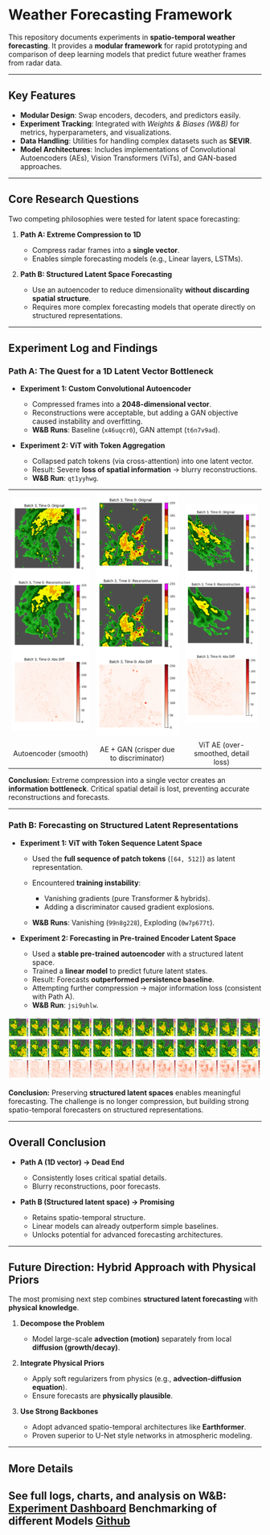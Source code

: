 # Weather Forecasting Framework

This repository documents experiments in **spatio-temporal weather forecasting**.
It provides a **modular framework** for rapid prototyping and comparison of deep learning models that predict future weather frames from radar data.

---

## Key Features

* **Modular Design**: Swap encoders, decoders, and predictors easily.
* **Experiment Tracking**: Integrated with *Weights & Biases (W\&B)* for metrics, hyperparameters, and visualizations.
* **Data Handling**: Utilities for handling complex datasets such as **SEVIR**.
* **Model Architectures**: Includes implementations of Convolutional Autoencoders (AEs), Vision Transformers (ViTs), and GAN-based approaches.

---

## Core Research Questions

Two competing philosophies were tested for latent space forecasting:

1. **Path A: Extreme Compression to 1D**

   * Compress radar frames into a **single vector**.
   * Enables simple forecasting models (e.g., Linear layers, LSTMs).

2. **Path B: Structured Latent Space Forecasting**

   * Use an autoencoder to reduce dimensionality **without discarding spatial structure**.
   * Requires more complex forecasting models that operate directly on structured representations.

---

## Experiment Log and Findings

### Path A: The Quest for a 1D Latent Vector Bottleneck

* **Experiment 1: Custom Convolutional Autoencoder**

  * Compressed frames into a **2048-dimensional vector**.
  * Reconstructions were acceptable, but adding a GAN objective caused instability and overfitting.
  * **W\&B Runs**: Baseline (`x46uqcr0`), GAN attempt (`t6n7v9ad`).

* **Experiment 2: ViT with Token Aggregation**

  * Collapsed patch tokens (via cross-attention) into one latent vector.
  * Result: Severe **loss of spatial information** → blurry reconstructions.
  * **W\&B Run**: `qt1yyhwg`.

<p align="center">
  <table>
    <tr>
      <td><img src="assets/ae.png" alt="Autoencoder output" width="250"/></td>
      <td><img src="assets/ae_gan.png" alt="AE + Discriminator output" width="250"/></td>
      <td><img src="assets/ae_vit.png" alt="ViT AE output" width="250"/></td>
    </tr>
    <tr align="center">
      <td>Autoencoder (smooth)</td>
      <td>AE + GAN (crisper due to discriminator)</td>
      <td>ViT AE (over-smoothed, detail loss)</td>
    </tr>
  </table>
</p>


**Conclusion:** Extreme compression into a single vector creates an **information bottleneck**. Critical spatial detail is lost, preventing accurate reconstructions and forecasts.

---

### Path B: Forecasting on Structured Latent Representations

* **Experiment 1: ViT with Token Sequence Latent Space**

  * Used the **full sequence of patch tokens** (`[64, 512]`) as latent representation.
  * Encountered **training instability**:

    * Vanishing gradients (pure Transformer & hybrids).
    * Adding a discriminator caused gradient explosions.
  * **W\&B Runs**: Vanishing (`99n8g228`), Exploding (`0w7p677t`).

* **Experiment 2: Forecasting in Pre-trained Encoder Latent Space**

  * Used a **stable pre-trained autoencoder** with a structured latent space.
  * Trained a **linear model** to predict future latent states.
  * Result: Forecasts **outperformed persistence baseline**.
  * Attempting further compression → major information loss (consistent with Path A).
  * **W\&B Run**: `jsi9uhlw`.

<p align="center">
  <img src="assets/pathb.png" alt="Forecasting in latent space" width="850"/>  
</p>

**Conclusion:** Preserving **structured latent spaces** enables meaningful forecasting. The challenge is no longer compression, but building strong spatio-temporal forecasters on structured representations.

---

## Overall Conclusion

* **Path A (1D vector) → Dead End**

  * Consistently loses critical spatial details.
  * Blurry reconstructions, poor forecasts.

* **Path B (Structured latent space) → Promising**

  * Retains spatio-temporal structure.
  * Linear models can already outperform simple baselines.
  * Unlocks potential for advanced forecasting architectures.

---

## Future Direction: Hybrid Approach with Physical Priors

The most promising next step combines **structured latent forecasting** with **physical knowledge**.

1. **Decompose the Problem**

   * Model large-scale **advection (motion)** separately from local **diffusion (growth/decay)**.

2. **Integrate Physical Priors**

   * Apply soft regularizers from physics (e.g., **advection-diffusion equation**).
   * Ensure forecasts are **physically plausible**.

3. **Use Strong Backbones**

   * Adopt advanced spatio-temporal architectures like **Earthformer**.
   * Proven superior to U-Net style networks in atmospheric modeling.

---

## More Details

See full logs, charts, and analysis on W\&B:
[Experiment Dashboard](https://wandb.ai/shivasinghbagri/ae_test_v2/runs/qt1yyhwg?nw=nwusershivasinghbagri)
Benchmarking of different Models
[Github](github.com/autobot37/weatherforecasting-benchmarking)
---
